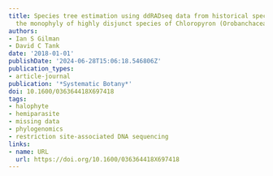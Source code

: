 ```yaml
---
title: Species tree estimation using ddRADseq data from historical specimens confirms
  the monophyly of highly disjunct species of Chloropyron (Orobanchaceae)
authors:
- Ian S Gilman
- David C Tank
date: '2018-01-01'
publishDate: '2024-06-28T15:06:18.546806Z'
publication_types:
- article-journal
publication: '*Systematic Botany*'
doi: 10.1600/036364418X697418
tags:
- halophyte
- hemiparasite
- missing data
- phylogenomics
- restriction site-associated DNA sequencing
links:
- name: URL
  url: https://doi.org/10.1600/036364418X697418
---
```

